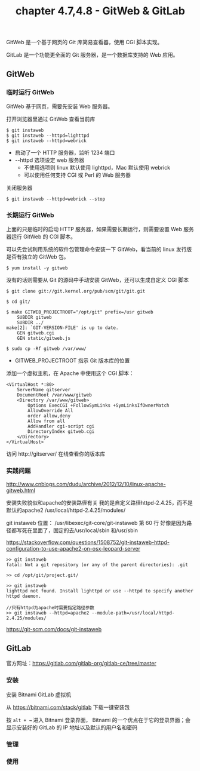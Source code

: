 ﻿---
title: chapter 4.7,4.8 - GitWeb & GitLab
categories:
  - Git
  - Book-ProGit
tags:
  - Git
---

GitWeb 是一个基于网页的 Git 库简易查看器，使用 CGI 脚本实现。

GitLab 是一个功能更全面的 Git 服务器，是一个数据库支持的 Web 应用。

<!--more-->

## GitWeb

### 临时运行 GitWeb

GitWeb 基于网页，需要先安装 Web 服务器。

打开浏览器里通过 GitWeb 查看当前库 
```
$ git instaweb
$ git instaweb --httpd=lighttpd
$ git instaweb --httpd=webrick
```
* 启动了一个 HTTP 服务器，监听 1234 端口
* --httpd 选项设定 web 服务器
    * 不使用选项则 linux 默认使用 lighttpd，Mac 默认使用 webrick
    * 可以使用任何支持 CGI 或 Perl 的 Web 服务器

关闭服务器
```
$ git instaweb --httpd=webrick --stop
```

### 长期运行 GitWeb

上面的只是临时的启动 HTTP 服务器，如果需要长期运行，则需要设置 Web 服务器运行 GitWeb 的 CGI 脚本。

可以先尝试利用系统的软件包管理命令安装一下 GitWeb，看当前的 linux 发行版是否有独立的 GitWeb 包。
```
$ yum install -y gitweb
```

没有的话则需要从 Git 的源码中手动安装 GitWeb，还可以生成自定义 CGI 脚本
```
$ git clone git://git.kernel.org/pub/scm/git/git.git

$ cd git/

$ make GITWEB_PROJECTROOT="/opt/git" prefix=/usr gitweb
    SUBDIR gitweb
    SUBDIR ../
make[2]: `GIT-VERSION-FILE' is up to date.
    GEN gitweb.cgi
    GEN static/gitweb.js
    
$ sudo cp -Rf gitweb /var/www/
```
* GITWEB_PROJECTROOT 指示 Git 版本库的位置

添加一个虚拟主机，在 Apache 中使用这个 CGI 脚本：
```
<VirtualHost *:80>
    ServerName gitserver
    DocumentRoot /var/www/gitweb
    <Directory /var/www/gitweb>
        Options ExecCGI +FollowSymLinks +SymLinksIfOwnerMatch
        AllowOverride All
        order allow,deny
        Allow from all
        AddHandler cgi-script cgi
        DirectoryIndex gitweb.cgi
    </Directory>
</VirtualHost>
```

访问 http://gitserver/ 在线查看你的版本库


### 实践问题

http://www.cnblogs.com/dudu/archive/2012/12/10/linux-apache-gitweb.html

安装失败貌似和apache的安装路径有关
我的是自定义路径httpd-2.4.25，而不是默认的apache2
/usr/local/httpd-2.4.25/modules/

git instaweb 位置：
/usr/libexec/git-core/git-instaweb
第 60 行
好像是因为路径都写死在里面了，固定的去/usr/local/sbin 和/usr/sbin 

https://stackoverflow.com/questions/1508752/git-instaweb-httpd-configuration-to-use-apache2-on-osx-leopard-server

```
>> git instaweb
fatal: Not a git repository (or any of the parent directories): .git

>> cd /opt/git/project.git/

>> git instaweb
lighttpd not found. Install lighttpd or use --httpd to specify another httpd daemon.

//只有httpd为apache时需要指定路径参数
>> git instaweb --httpd=apache2 --module-path=/usr/local/httpd-2.4.25/modules/
```
https://git-scm.com/docs/git-instaweb

## GitLab

官方网址：https://gitlab.com/gitlab-org/gitlab-ce/tree/master

### 安装

安装 Bitnami GitLab 虚拟机

从 https://bitnami.com/stack/gitlab 下载一键安装包

按 `alt + →` 进入 Bitnami 登录界面， Bitnami 的一个优点在于它的登录界面；会显示安装好的 GitLab 的 IP 地址以及默认的用户名和密码

### 管理



### 使用













